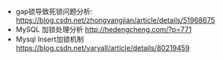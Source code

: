 * gap锁导致死锁问题分析: https://blog.csdn.net/zhongyangjian/article/details/51968675
* MySQL 加锁处理分析  http://hedengcheng.com/?p=771
* Mysql Insert加锁机制 https://blog.csdn.net/varyall/article/details/80219459


